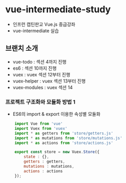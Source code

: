 # vue-intermediate-study
- 인프런 캡틴판교 Vue.js 중급강좌
- vue-intermediate 실습

## 브랜치 소개
- vue-todo : 섹션 4까지 진행
- es6 : 섹션 10까지 진행
- vuex : vuex 섹션 12부터 진행
- vuex-helper : vuex 섹션 13부터 진행
- vuex-modules : vuex 섹션 14

### 프로젝트 구조화와 모듈화 방법 1
- ES6의 import & export 이용한 속성별 모듈화
```javascript
    import Vue from 'vue'
    import Vuex from 'vuex'
    import * as getters from 'store/getters.js'
    import * as mutations from 'store/mutations.js'
    import * as actions from 'store/actions.js'

    export const store = new Vuex.Store({
        state : {},
        getters : getters,
        mutations : mutations,
        actions : actions
    });
```